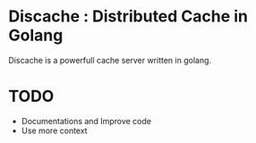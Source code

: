 # Discache : Distributed Cache in Golang

Discache is a powerfull cache server written in golang.

# TODO
- Documentations and Improve code
- Use more context